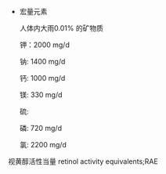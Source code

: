 - 宏量元素

  人体内大雨0.01% 的矿物质

  钾：2000 mg/d

  钠:   1400 mg/d

  钙:   1000 mg/d

  镁:   330 mg/d 

  硫:  

  磷:   720 mg/d

  氯:  2200 mg/d  



视黄醇活性当量 retinol activity equivalents;RAE